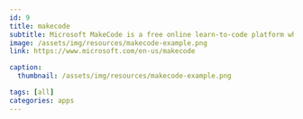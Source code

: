 ```yaml
---
id: 9
title: makecode
subtitle: Microsoft MakeCode is a free online learn-to-code platform where anyone can build games, code devices, and mod Minecraft!
image: /assets/img/resources/makecode-example.png
link: https://www.microsoft.com/en-us/makecode

caption:
  thumbnail: /assets/img/resources/makecode-example.png

tags: [all]
categories: apps
---
```

